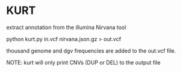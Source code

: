 # KURT
extract annotation from the illumina Nirvana tool

python kurt.py in.vcf nirvana.json.gz > out.vcf

thousand genome and dgv frequencies are added to the out.vcf file.

NOTE: kurt will only print CNVs (DUP or DEL) to the output file
